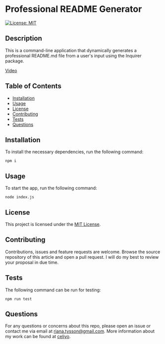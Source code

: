 # Professional README Generator

[![License: MIT](https://img.shields.io/badge/License-MIT-yellow.svg)](https://opensource.org/licenses/MIT)

## Description

This is a command-line application that dynamically generates a professional README.md file from a user's input using the Inquirer package.

[Video](https://user-images.githubusercontent.com/96136050/213940405-519c38d5-945d-4e3f-b0cf-9e71c6e946e3.mp4)

## Table of Contents

- [Installation](#installation)
- [Usage](#usage)
- [License](#license)
- [Contributing](#contributing)
- [Tests](#tests)
- [Questions](#questions)

## Installation

To install the necessary dependencies, run the following command:
```
npm i
```

## Usage

To start the app, run the following command:
```
node index.js
```

## License

This project is licensed under the [MIT License](LICENSE).

## Contributing

Contributions, issues and feature requests are welcome.  Browse the source repository of this article and open a pull request. I will do my best to review your proposal in due time.

## Tests

The following command can be run for testing:
```
npm run test
```

## Questions

For any questions or concerns about this repo, please open an issue or contact me via email at riana.tysson@gmail.com. More information about my work can be found at [celiyo](https://github.com/celiyo).

